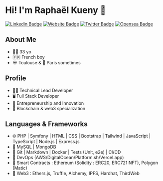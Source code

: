 # Hi! I'm Raphaël Kueny 👋

[![Linkedin Badge](https://img.shields.io/badge/-LinkedIn-0e76a8?style=flat-square&logo=Linkedin&logoColor=white)](https://linkedin.com/in/rkueny)
[![Website Badge](https://img.shields.io/badge/Website-3b5998?style=flat-square&logo=google-chrome&logoColor=white)](https://kueny.me)
[![Twitter Badge](https://img.shields.io/badge/-Twitter-00acee?style=flat-square&logo=Twitter&logoColor=white)](https://twitter.com/sorenseth)
[![Opensea Badge](https://img.shields.io/badge/-OpenSea-0e76a8?style=flat-square&logo=opensea&logoColor=white)](https://opensea.io/sorens.eth)

## About Me

- 👨‍💻 33 yo
- 🇫🇷 French boy
- ☀ Toulouse & 🥐 Paris sometimes

## Profile

- 👨‍💻 Technical Lead Developer
- 🖥 Full Stack Developer
- 💎 Entrepreneurship and Innovation
- 💊 Blockchain & web3 specialization

## Languages & Frameworks

- 🌐 PHP | Symfony | HTML | CSS | Bootstrap | Tailwind | JavaScript | TypeScript | Node.js | Express.js
- 💽 MySQL | MongoDB
- 🔧 Git | Markdown | Docker | Tests (Unit, e2e) | CI/CD
- 🚧 DevOps (AWS/DigitalOcean/Platform.sh/Vercel.app)
- 💎 Smart Contracts : Ethereum (Solidity : ERC20, ERC721 NFT), Polygon (Matic)
- 💊 Web3 : Ethers.js, Truffle, Alchemy, IPFS, Hardhat, ThirdWeb
